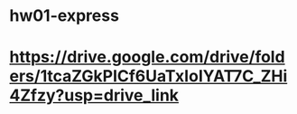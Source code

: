 # hw01-express
# https://drive.google.com/drive/folders/1tcaZGkPICf6UaTxIoIYAT7C_ZHi4Zfzy?usp=drive_link